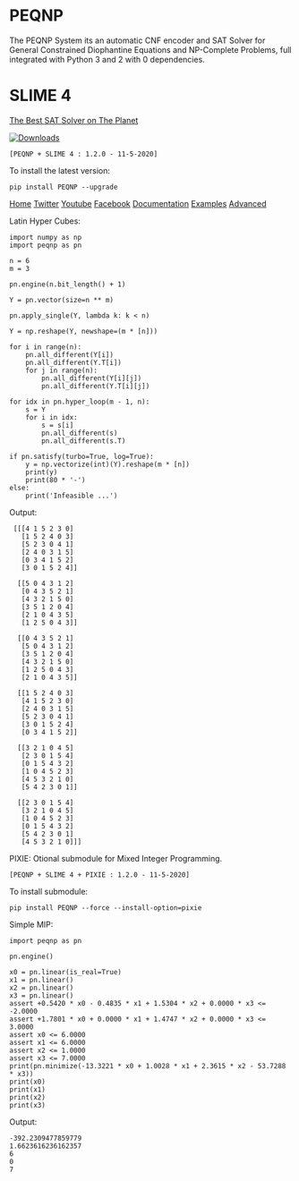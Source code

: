 # PEQNP 

The PEQNP System its an automatic CNF encoder and SAT Solver for General Constrained Diophantine Equations and NP-Complete Problems, full integrated with Python 3 and 2 with 0 dependencies.

# SLIME 4

[The Best SAT Solver on The Planet](https://github.com/maxtuno/SLIME)

[![Downloads](https://pepy.tech/badge/peqnp)](https://pepy.tech/project/peqnp)

    [PEQNP + SLIME 4 : 1.2.0 - 11-5-2020]

To install the latest version:

    pip install PEQNP --upgrade

[Home](https://www.peqnp.com) [Twitter](https://twitter.com/maxtuno) [Youtube](https://www.youtube.com/channel/UCFlk1dUYLKtymcoMScdynNA) [Facebook](https://www.facebook.com/PEQNP-104747814228901) [Documentation](https://peqnp.readthedocs.io) [Examples](https://github.com/maxtuno/PEQNP/tree/master/examples) [Advanced](https://github.com/maxtuno/PEQNP_EXAMPLES)

Latin Hyper Cubes:

    import numpy as np
    import peqnp as pn

    n = 6
    m = 3

    pn.engine(n.bit_length() + 1)

    Y = pn.vector(size=n ** m)

    pn.apply_single(Y, lambda k: k < n)

    Y = np.reshape(Y, newshape=(m * [n]))

    for i in range(n):
        pn.all_different(Y[i])
        pn.all_different(Y.T[i])
        for j in range(n):
            pn.all_different(Y[i][j])
            pn.all_different(Y.T[i][j])

    for idx in pn.hyper_loop(m - 1, n):
        s = Y
        for i in idx:
            s = s[i]
            pn.all_different(s)
            pn.all_different(s.T)

    if pn.satisfy(turbo=True, log=True):
        y = np.vectorize(int)(Y).reshape(m * [n])
        print(y)
        print(80 * '-')
    else:
        print('Infeasible ...')

Output:

     [[[4 1 5 2 3 0]
       [1 5 2 4 0 3]
       [5 2 3 0 4 1]
       [2 4 0 3 1 5]
       [0 3 4 1 5 2]
       [3 0 1 5 2 4]]
     
      [[5 0 4 3 1 2]
       [0 4 3 5 2 1]
       [4 3 2 1 5 0]
       [3 5 1 2 0 4]
       [2 1 0 4 3 5]
       [1 2 5 0 4 3]]
     
      [[0 4 3 5 2 1]
       [5 0 4 3 1 2]
       [3 5 1 2 0 4]
       [4 3 2 1 5 0]
       [1 2 5 0 4 3]
       [2 1 0 4 3 5]]
     
      [[1 5 2 4 0 3]
       [4 1 5 2 3 0]
       [2 4 0 3 1 5]
       [5 2 3 0 4 1]
       [3 0 1 5 2 4]
       [0 3 4 1 5 2]]
     
      [[3 2 1 0 4 5]
       [2 3 0 1 5 4]
       [0 1 5 4 3 2]
       [1 0 4 5 2 3]
       [4 5 3 2 1 0]
       [5 4 2 3 0 1]]
     
      [[2 3 0 1 5 4]
       [3 2 1 0 4 5]
       [1 0 4 5 2 3]
       [0 1 5 4 3 2]
       [5 4 2 3 0 1]
       [4 5 3 2 1 0]]]

PIXIE: Otional submodule for Mixed Integer Programming. 

    [PEQNP + SLIME 4 + PIXIE : 1.2.0 - 11-5-2020]

To install submodule:

    pip install PEQNP --force --install-option=pixie

Simple MIP:

    import peqnp as pn

    pn.engine()

    x0 = pn.linear(is_real=True)
    x1 = pn.linear()
    x2 = pn.linear()
    x3 = pn.linear()
    assert +0.5420 * x0 - 0.4835 * x1 + 1.5304 * x2 + 0.0000 * x3 <= -2.0000
    assert +1.7801 * x0 + 0.0000 * x1 + 1.4747 * x2 + 0.0000 * x3 <= 3.0000
    assert x0 <= 6.0000
    assert x1 <= 6.0000
    assert x2 <= 1.0000
    assert x3 <= 7.0000
    print(pn.minimize(-13.3221 * x0 + 1.0028 * x1 + 2.3615 * x2 - 53.7288 * x3))
    print(x0)
    print(x1)
    print(x2)
    print(x3)

  Output:

    -392.2309477859779
    1.6623616236162357
    6
    0
    7

